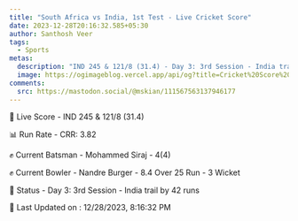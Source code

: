 ```yaml
---
title: "South Africa vs India, 1st Test - Live Cricket Score"
date: 2023-12-28T20:16:32.585+05:30
author: Santhosh Veer
tags:
  - Sports
metas:
  description: "IND 245 & 121/8 (31.4) - Day 3: 3rd Session - India trail by 42 runs"
  image: https://ogimageblog.vercel.app/api/og?title=Cricket%20Score%20%F0%9F%8F%8F
comments:
  src: https://mastodon.social/@mskian/111567563137946177
---
```


🔴 Live Score - IND 245 & 121/8 (31.4)  

📊 Run Rate - CRR: 3.82  

✊ Current Batsman - Mohammed Siraj - 4(4)  

✊ Current Bowler - Nandre Burger - 8.4 Over 25 Run - 3 Wicket  

📑 Status - Day 3: 3rd Session - India trail by 42 runs

<!--more-->

📝 Last Updated on : 12/28/2023, 8:16:32 PM
